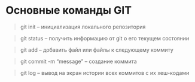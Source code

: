 # Основные команды GIT

>git init – инициализация локального репозитория

>git status – получить информацию от git о его текущем состоянии

>git add – добавить файл или файлы к следующему коммиту

>git commit -m “message” – создание коммита

>git log – вывод на экран истории всех коммитов с их хеш-кодами
